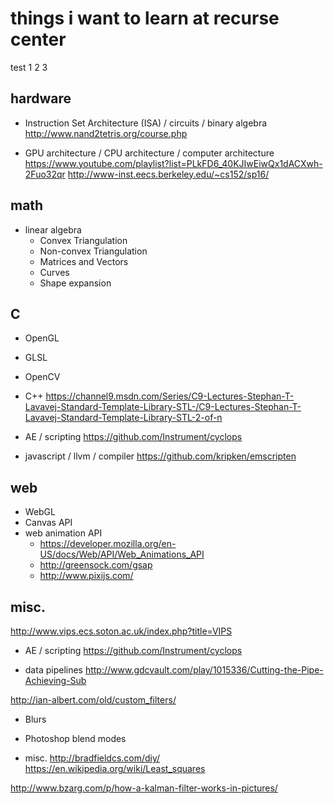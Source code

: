 # things i want to learn at recurse center

test 1 2 3

hardware
-----
- Instruction Set Architecture (ISA) / circuits / binary algebra
http://www.nand2tetris.org/course.php

- GPU architecture / CPU architecture / computer architecture
https://www.youtube.com/playlist?list=PLkFD6_40KJIwEiwQx1dACXwh-2Fuo32qr
http://www-inst.eecs.berkeley.edu/~cs152/sp16/

math
-----
- linear algebra
  - Convex Triangulation
  - Non-convex Triangulation 
  - Matrices and Vectors
  - Curves
  - Shape expansion

C
-----
- OpenGL
- GLSL
- OpenCV
- C++
https://channel9.msdn.com/Series/C9-Lectures-Stephan-T-Lavavej-Standard-Template-Library-STL-/C9-Lectures-Stephan-T-Lavavej-Standard-Template-Library-STL-2-of-n

- AE / scripting
https://github.com/Instrument/cyclops

- javascript / llvm / compiler
https://github.com/kripken/emscripten

web
----
- WebGL
- Canvas API
- web animation API
  - https://developer.mozilla.org/en-US/docs/Web/API/Web_Animations_API
  - http://greensock.com/gsap
  - http://www.pixijs.com/

misc.
----
http://www.vips.ecs.soton.ac.uk/index.php?title=VIPS

- AE / scripting
https://github.com/Instrument/cyclops

- data pipelines
http://www.gdcvault.com/play/1015336/Cutting-the-Pipe-Achieving-Sub

http://ian-albert.com/old/custom_filters/
  - Blurs
  - Photoshop blend modes

- misc.
http://bradfieldcs.com/diy/
https://en.wikipedia.org/wiki/Least_squares

http://www.bzarg.com/p/how-a-kalman-filter-works-in-pictures/
